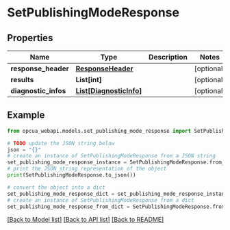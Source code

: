 # SetPublishingModeResponse


## Properties

Name | Type | Description | Notes
------------ | ------------- | ------------- | -------------
**response_header** | [**ResponseHeader**](ResponseHeader.md) |  | [optional] 
**results** | **List[int]** |  | [optional] 
**diagnostic_infos** | [**List[DiagnosticInfo]**](DiagnosticInfo.md) |  | [optional] 

## Example

```python
from opcua_webapi.models.set_publishing_mode_response import SetPublishingModeResponse

# TODO update the JSON string below
json = "{}"
# create an instance of SetPublishingModeResponse from a JSON string
set_publishing_mode_response_instance = SetPublishingModeResponse.from_json(json)
# print the JSON string representation of the object
print(SetPublishingModeResponse.to_json())

# convert the object into a dict
set_publishing_mode_response_dict = set_publishing_mode_response_instance.to_dict()
# create an instance of SetPublishingModeResponse from a dict
set_publishing_mode_response_from_dict = SetPublishingModeResponse.from_dict(set_publishing_mode_response_dict)
```
[[Back to Model list]](../README.md#documentation-for-models) [[Back to API list]](../README.md#documentation-for-api-endpoints) [[Back to README]](../README.md)


